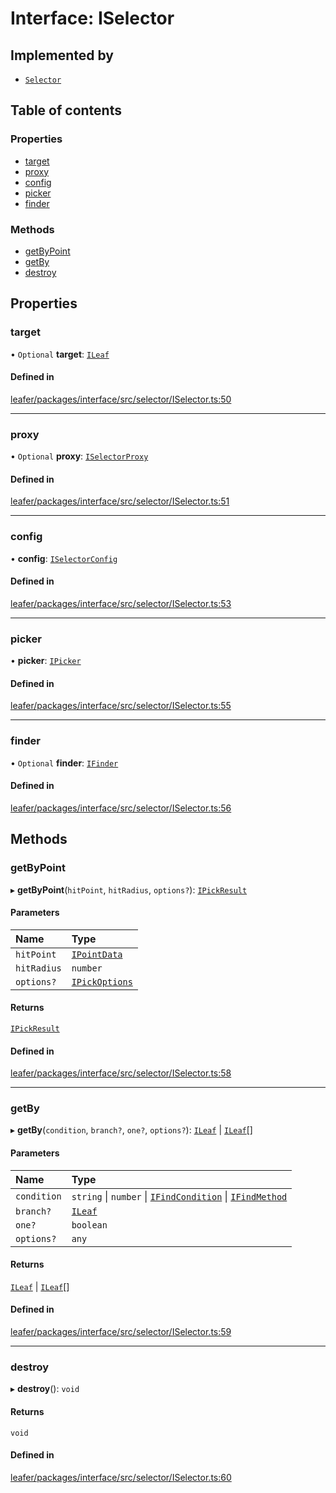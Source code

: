 # Interface: ISelector

## Implemented by

- [`Selector`](../classes/Selector.md)

## Table of contents

### Properties

- [target](ISelector.md#target)
- [proxy](ISelector.md#proxy)
- [config](ISelector.md#config)
- [picker](ISelector.md#picker)
- [finder](ISelector.md#finder)

### Methods

- [getByPoint](ISelector.md#getbypoint)
- [getBy](ISelector.md#getby)
- [destroy](ISelector.md#destroy)

## Properties

### target

• `Optional` **target**: [`ILeaf`](ILeaf.md)

#### Defined in

[leafer/packages/interface/src/selector/ISelector.ts:50](https://github.com/leaferjs/leafer/blob/8d161c2/packages/interface/src/selector/ISelector.ts#L50)

___

### proxy

• `Optional` **proxy**: [`ISelectorProxy`](ISelectorProxy.md)

#### Defined in

[leafer/packages/interface/src/selector/ISelector.ts:51](https://github.com/leaferjs/leafer/blob/8d161c2/packages/interface/src/selector/ISelector.ts#L51)

___

### config

• **config**: [`ISelectorConfig`](ISelectorConfig.md)

#### Defined in

[leafer/packages/interface/src/selector/ISelector.ts:53](https://github.com/leaferjs/leafer/blob/8d161c2/packages/interface/src/selector/ISelector.ts#L53)

___

### picker

• **picker**: [`IPicker`](IPicker.md)

#### Defined in

[leafer/packages/interface/src/selector/ISelector.ts:55](https://github.com/leaferjs/leafer/blob/8d161c2/packages/interface/src/selector/ISelector.ts#L55)

___

### finder

• `Optional` **finder**: [`IFinder`](IFinder.md)

#### Defined in

[leafer/packages/interface/src/selector/ISelector.ts:56](https://github.com/leaferjs/leafer/blob/8d161c2/packages/interface/src/selector/ISelector.ts#L56)

## Methods

### getByPoint

▸ **getByPoint**(`hitPoint`, `hitRadius`, `options?`): [`IPickResult`](IPickResult.md)

#### Parameters

| Name | Type |
| :------ | :------ |
| `hitPoint` | [`IPointData`](IPointData.md) |
| `hitRadius` | `number` |
| `options?` | [`IPickOptions`](IPickOptions.md) |

#### Returns

[`IPickResult`](IPickResult.md)

#### Defined in

[leafer/packages/interface/src/selector/ISelector.ts:58](https://github.com/leaferjs/leafer/blob/8d161c2/packages/interface/src/selector/ISelector.ts#L58)

___

### getBy

▸ **getBy**(`condition`, `branch?`, `one?`, `options?`): [`ILeaf`](ILeaf.md) \| [`ILeaf`](ILeaf.md)[]

#### Parameters

| Name | Type |
| :------ | :------ |
| `condition` | `string` \| `number` \| [`IFindCondition`](IFindCondition.md) \| [`IFindMethod`](IFindMethod.md) |
| `branch?` | [`ILeaf`](ILeaf.md) |
| `one?` | `boolean` |
| `options?` | `any` |

#### Returns

[`ILeaf`](ILeaf.md) \| [`ILeaf`](ILeaf.md)[]

#### Defined in

[leafer/packages/interface/src/selector/ISelector.ts:59](https://github.com/leaferjs/leafer/blob/8d161c2/packages/interface/src/selector/ISelector.ts#L59)

___

### destroy

▸ **destroy**(): `void`

#### Returns

`void`

#### Defined in

[leafer/packages/interface/src/selector/ISelector.ts:60](https://github.com/leaferjs/leafer/blob/8d161c2/packages/interface/src/selector/ISelector.ts#L60)
